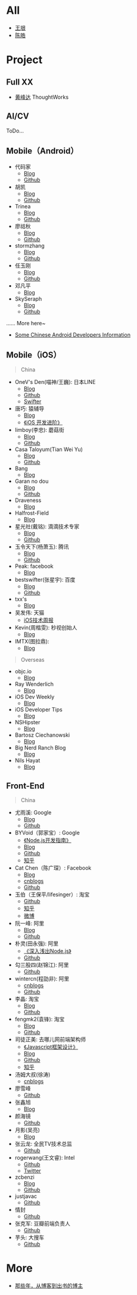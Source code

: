

# All

- [王垠](http://www.yinwang.org/) 
- [陈皓](https://coolshell.cn)

# Project

## Full XX

- [黄峰达](https://www.phodal.com/blog/) ThoughtWorks

## AI/CV

ToDo...

## Mobile（Android）

 - 代码家 
 	- [Blog](https://daimajia.com)
 	- [Github](https://github.com/daimajia)
 - 胡凯
 	- [Blog](https://github.com/kesenhoo)
 	- [Github](http://hukai.me)
 - Trinea 
 	- [Blog](http://www.trinea.cn)
 	- [Github](https://github.com/Trinea)
 - 廖祜秋 
 	- [Blog](https://www.liaohuqiu.net)
 	- [Github](https://github.com/liaohuqiu)
 - stormzhang  
 	- [Blog](http://stormzhang.com/)
 	- [Github](https://github.com/stormzhang)
 - 任玉刚 
 	- [Blog](http://www.devtf.cn)
 	- [Github](https://github.com/hehonghui)
 - 邓凡平
 	- [Blog](http://blog.csdn.net/innost)
 - SkySeraph
 	- [Blog](http://skyseraph.com)
 	- [Github](https://github.com/skyseraph)
	
......
More  here~

- [Some Chinese Android Developers Information](https://github.com/android-cn/android-dev-cn)

## Mobile（iOS）

> China

- OneV's Den(喵神/王巍):  日本LINE
	- [Blog](https://onevcat.com)
 	- [Github](https://github.com/onevcat)
 	- [Swifter](http://swifter.tips)
- 唐巧: 猿辅导 
 	- [Blog](http://blog.devtang.com/)
 	- [《iOS 开发进阶》 ](http://item.jd.com/11598468.html)
- limboy(李忠):  蘑菇街
 	- [Blog](http://limboy.me)
 	- [Github](https://github.com/lzyy)
- Casa Taloyum(Tian Wei Yu)
 	- [Blog](https://casatwy.com)
 	- [Github](https://github.com/casatwy)
- Bang
 	- [Blog](http://blog.cnbang.net)
- Garan no dou
 	- [Blog](https://blog.ibireme.com)
 	- [Github](https://github.com/ibireme/)
- Draveness 
 	- [Blog](https://draveness.me/index)
- Halfrost-Field
 	- [Blog](https://halfrost.com)
- 星光社(戴铭):  滴滴技术专家
 	- [Blog](https://ming1016.github.io)
 	- [Github](https://github.com/ming1016)
 - 玉令天下(杨萧玉): 腾讯
 	- [Blog](http://yulingtianxia.com)
 	- [Github](https://github.com/yulingtianxia)
- Peak:  facebook 
 	- [Blog](http://mrpeak.cn)
- bestswifter(张星宇): 百度
 	- [Blog](https://juejin.im/user/57638ad8207703006b06e3ef/posts)
 	- [Github](https://github.com/bestswifter)
- txx's
 	- [Blog](http://blog.txx.im)
- 吴发伟: 天猫
 	- [iOS技术周报](http://weekly.ios-wiki.com/history)
- Kevin(周楷雯): 秒视创始人
 	- [Blog](http://zhowkev.in)
- IMTX(图拉鼎): 
 	- [Blog](https://imtx.me)

> Overseas

- objc.io
 	- [Blog](https://www.objc.io)
- Ray Wenderlich 
 	- [Blog](https://www.raywenderlich.com)
- iOS Dev Weekly
 	- [Blog](http://iosdevelopertips.com)
- iOS Developer Tips 
 	- [Blog](http://iosdevweekly.com)
- NSHipster
 	- [Blog](http://nshipster.com)
- Bartosz Ciechanowski 
 	- [Blog](http://ciechanowski.me)
- Big Nerd Ranch Blog 
 	- [Blog](https://www.bignerdranch.com/blog/)
- Nils Hayat
 	- [Blog](http://nilsou.com)

## Front-End

> China 

- 尤雨溪: Google 
	- [Blog](http://evanyou.me)
	- [Github](https://github.com/yyx990803)
- BYVoid（郭家宝）: Google 
	- [《Node.js开发指南》](https://book.douban.com/subject/10789820/)
	- [Blog](http://www.byvoid.com)
	- [Github](https://github.com/BYVoid)
	- [知乎](https://www.zhihu.com/people/byvoid/activities)
- Cat Chen（陈广琛）: Facebook
	- [Blog](http://catchen.biz/home.zh-CN.html)
	- [cnblogs](http://cathsfz.cnblogs.com)
	- [Github](https://github.com/catchen)
- 玉伯（王保平/lifesinger）:  淘宝  
	- [Github](https://github.com/lifesinger)  
	- [知乎](https://www.zhihu.com/people/lifesinger) 
	- [微博](http://weibo.com/lifesinger)
- 阮一峰: 阿里
	- [Blog](http://www.ruanyifeng.com/blog/)
	- [Github](https://github.com/ruanyf)
- 朴灵(田永强): 阿里
	- [《深入浅出Node.js》](http://diveintonode.org)
 	- [Github](https://github.com/JacksonTian)
- 勾三股四(赵锦江): 阿里
	- [Github](https://github.com/jinjiang/)
- wintercn(程劭非): 阿里
	- [cnblogs](http://winter-cn.cnblogs.com)
	- [Github](https://github.com/wintercn)
- 李晶: 淘宝
	- [Blog](http://jayli.github.io)
	- [Github](https://github.com/jayli)
- fengmk2(袁锋): 淘宝
	- [Blog](https://fengmk2.com)
	- [Github](https://github.com/fengmk2)
- 司徒正美: 去哪儿网前端架构师
	- [《Javascript框架设计》](http://www.cnblogs.com/rubylouvre/p/3658441.html)
	- [Blog](http://www.cnblogs.com/rubylouvre/)
	- [Github](https://github.com/RubyLouvre)
	- [知乎](https://www.zhihu.com/people/si-tu-zheng-mei)
- 汤姆大叔(徐涛)
	- [cnblogs](https://www.cnblogs.com/TomXu/)
- 廖雪峰
	- [Github](https://github.com/michaelliao)
- 张鑫旭
	- [Blog](http://www.zhangxinxu.com)
- 颜海镜
	- [Github](颜海镜)
- 月影(吴亮)
	- [Blog](https://www.h5jun.com)
- 张云龙: 全民TV技术总监
	- [Github](https://github.com/fouber)
- rogerwang(王文睿): Intel
	- [Github](https://github.com/rogerwang)
	- [Twitter](http://twitter.com/wwr)
- zcbenzi
	- [Blog](http://cheng.guru)
	- [Github](https://github.com/zcbenz)
- justjavac
	- [Github](https://github.com/justjavac)
- 情封
	- [Github](https://github.com/f2er)
- 张克军: 豆瓣前端负责人
	- [Github](https://github.com/kejun)	
- 芋头: 大搜车
	- [Github](https://github.com/xinyu198736)


# More

- [那些年，从博客到出书的博主](http://skyseraph.com/2017/05/27/SkySeraph/Sharing/那些年，从博客到出书的博主/)


